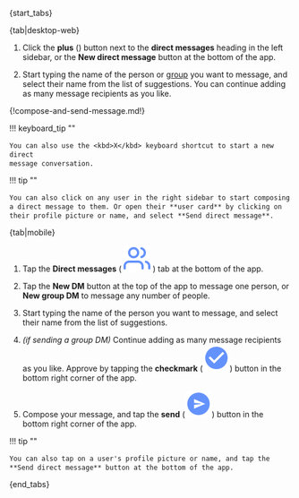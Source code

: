 {start_tabs}

{tab|desktop-web}

1. Click the **plus** (<i class="zulip-icon zulip-icon-square-plus"></i>)
   button next to the **direct messages** heading in the left sidebar, or
   the **New direct message** button at the bottom of the app.

1. Start typing the name of the person or [group](/help/user-groups) you want to
   message, and select their name from the list of suggestions. You can continue
   adding as many message recipients as you like.

{!compose-and-send-message.md!}

!!! keyboard_tip ""

    You can also use the <kbd>X</kbd> keyboard shortcut to start a new direct
    message conversation.

!!! tip ""

    You can also click on any user in the right sidebar to start composing
    a direct message to them. Or open their **user card** by clicking on
    their profile picture or name, and select **Send direct message**.

{tab|mobile}

1. Tap the **Direct messages**
   ( <img src="/static/images/help/mobile-dm-tab-icon.svg" alt="direct messages" class="help-center-icon"/> )
   tab at the bottom of the app.

1. Tap the **New DM** button at the top of the app to message one person, or
   **New group DM** to message any number of people.

1. Start typing the name of the person you want to message, and
   select their name from the list of suggestions.

1. *(if sending a group DM)* Continue adding as many message recipients as you
   like. Approve by tapping the **checkmark** (<img
   src="/static/images/help/mobile-check-circle-icon.svg" alt="checkmark"
   class="help-center-icon"/>) button in the bottom right corner of the app.

1. Compose your message, and tap the **send**
   (<img src="/static/images/help/mobile-send-circle-icon.svg" alt="send" class="help-center-icon"/>)
   button in the bottom right corner of the app.

!!! tip ""

    You can also tap on a user's profile picture or name, and tap the
    **Send direct message** button at the bottom of the app.

{end_tabs}

